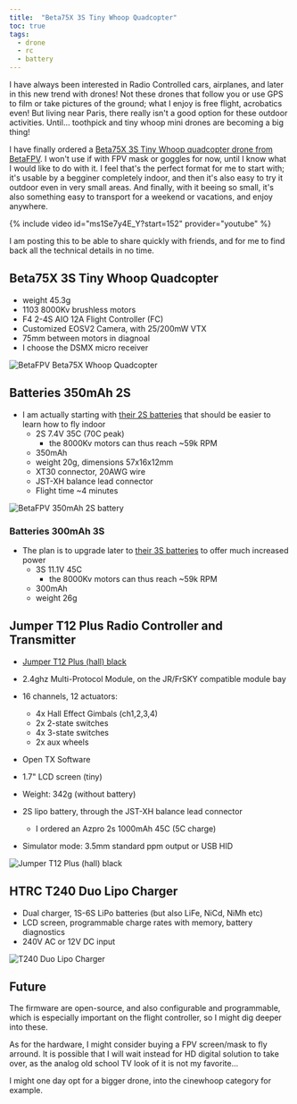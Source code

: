 ```yaml
---
title:  "Beta75X 3S Tiny Whoop Quadcopter"
toc: true
tags:
  - drone
  - rc
  - battery
---
```


I have always been interested in Radio Controlled cars, airplanes, and later in this new trend with drones! Not these drones that follow you or use GPS to film or take pictures of the ground; what I enjoy is free flight, acrobatics even! But living near Paris, there really isn't a good option for these outdoor activities. Until... toothpick and tiny whoop mini drones are becoming a big thing!

I have finally ordered a [Beta75X 3S Tiny Whoop quadcopter drone from BetaFPV][betafpv75x]. I won't use if with FPV mask or goggles for now, until I know what I would like to do with it. I feel that's the perfect format for me to start with; it's usable by a begginer completely indoor, and then it's also easy to try it outdoor even in very small areas. And finally, with it beeing so small, it's also something easy to transport for a weekend or vacations, and enjoy anywhere.

{% include video id="ms1Se7y4E_Y?start=152" provider="youtube" %}

I am posting this to be able to share quickly with friends, and for me to find back all the technical details in no time.

## Beta75X 3S Tiny Whoop Quadcopter

- weight 45.3g
- 1103 8000Kv brushless motors
- F4 2-4S AIO 12A Flight Controller (FC)
- Customized EOSV2 Camera, with 25/200mW VTX
- 75mm between motors in diagnoal
- I choose the DSMX micro receiver

![BetaFPV Beta75X Whoop Quadcopter](/assets/images/Beta75X-3S-Whoop-Quadcopter.webp)

## Batteries 350mAh 2S

- I am actually starting with [their 2S batteries][betafpv2sbattery] that should be easier to learn how to fly indoor
  - 2S 7.4V 35C (70C peak)
    - the 8000Kv motors can thus reach ~59k RPM
  - 350mAh
  - weight 20g, dimensions 57x16x12mm
  - XT30 connector, 20AWG wire
  - JST-XH balance lead connector
  - Flight time ~4 minutes

![BetaFPV 350mAh 2S battery](/assets/images/BetaFPV-350mAh-2S-Battery.webp)

### Batteries 300mAh 3S

- The plan is to upgrade later to [their 3S batteries][betafpv3sbattery] to offer much increased power
  - 3S 11.1V 45C
    - the 8000Kv motors can thus reach ~59k RPM
  - 300mAh
  - weight 26g

## Jumper T12 Plus Radio Controller and Transmitter

- [Jumper T12 Plus (hall) black][jumpert12plus]
- 2.4ghz Multi-Protocol Module, on the JR/FrSKY compatible module bay
- 16 channels, 12 actuators:
  - 4x Hall Effect Gimbals (ch1,2,3,4)
  - 2x 2-state switches
  - 4x 3-state switches
  - 2x aux wheels

- Open TX Software
- 1.7" LCD screen (tiny)
- Weight: 342g (without battery)
- 2S lipo battery, through the JST-XH balance lead connector
  - I ordered an Azpro 2s 1000mAh 45C (5C charge)
- Simulator mode: 3.5mm standard ppm output or USB HID

![Jumper T12 Plus (hall) black](/assets/images/Jumper-T12-Plus-black.jpg)

## HTRC T240 Duo Lipo Charger

- Dual charger, 1S-6S LiPo batteries (but also LiFe, NiCd, NiMh etc)
- LCD screen, programmable charge rates with memory, battery diagnostics
- 240V AC or 12V DC input

![T240 Duo Lipo Charger](/assets/images/T240-DUO-Battery-Charger.jpg)

## Future

The firmware are open-source, and also configurable and programmable, which is especially important on the flight controller, so I might dig deeper into these.

As for the hardware, I might consider buying a FPV screen/mask to fly arround.
It is possible that I will wait instead for HD digital solution to take over, as the analog old school TV look of it is not my favorite...

I might one day opt for a bigger drone, into the cinewhoop category for example.

[betafpv75x]: https://betafpv.com/products/beta75x-whoop-quadcopter-3s
[betafpv2sbattery]: https://betafpv.com/products/350mah-2s-lipo-battery-2pcs
[betafpv3sbattery]: https://betafpv.com/products/300mah-3s-45c-lipo-battery-s-version-2pcs
[jumpert12plus]: https://www.jumper-rc.com/products/transmitters/t12-plus/
